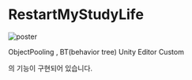 # RestartMyStudyLife

![poster]("C:\Users\user\Downloads\스크린샷_2024-05-20_103854-removebg-preview.png")

ObjectPooling
, BT(behavior tree) Unity Editor Custom

의 기능이 구현되어 있습니다.

